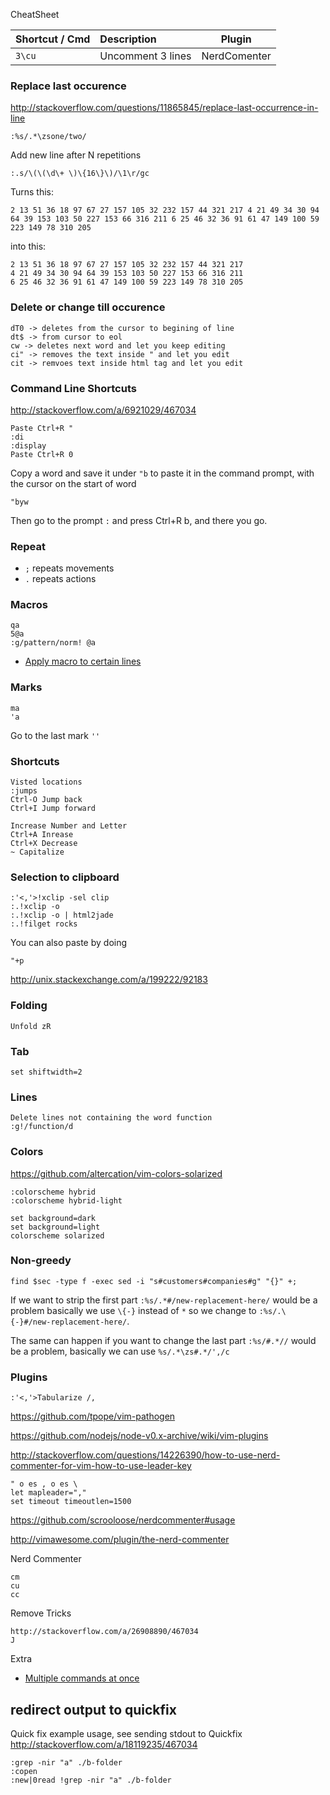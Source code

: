 
CheatSheet

| Shortcut / Cmd | Description | Plugin |
|:-- | :-- | --- | 
| `3\cu` | Uncomment 3 lines | NerdComenter


### Replace last occurence
http://stackoverflow.com/questions/11865845/replace-last-occurrence-in-line
```
:%s/.*\zsone/two/
```

Add new line after N repetitions

```
:.s/\(\(\d\+ \)\{16\}\)/\1\r/gc
```
Turns this:

```
2 13 51 36 18 97 67 27 157 105 32 232 157 44 321 217 4 21 49 34 30 94 64 39 153 103 50 227 153 66 316 211 6 25 46 32 36 91 61 47 149 100 59 223 149 78 310 205
```

into this:
```
2 13 51 36 18 97 67 27 157 105 32 232 157 44 321 217 
4 21 49 34 30 94 64 39 153 103 50 227 153 66 316 211 
6 25 46 32 36 91 61 47 149 100 59 223 149 78 310 205
```

### Delete or change till occurence

```
dT0 -> deletes from the cursor to begining of line
dt$ -> from cursor to eol
cw -> deletes next word and let you keep editing
ci" -> removes the text inside " and let you edit
cit -> remvoes text inside html tag and let you edit
```


### Command Line Shortcuts
http://stackoverflow.com/a/6921029/467034
```
Paste Ctrl+R "
:di
:display
Paste Ctrl+R 0
```

Copy a word and save it under `"b` to paste it in the command prompt, with the cursor on the start of word

```
"byw
```

Then go to the prompt `:` and press Ctrl+R b, and there you go.



### Repeat

- `;` repeats movements
- `.` repeats actions


### Macros
```
qa
5@a
:g/pattern/norm! @a
```
- [Apply macro to certain lines](http://stackoverflow.com/a/390194/467034)

### Marks
```
ma
'a
```
Go to the last mark `''`

### Shortcuts
```
Visted locations
:jumps
Ctrl-O Jump back
Ctrl+I Jump forward

Increase Number and Letter
Ctrl+A Inrease
Ctrl+X Decrease
~ Capitalize
```

### Selection to clipboard

```
:'<,'>!xclip -sel clip
:.!xclip -o
:.!xclip -o | html2jade
:.!filget rocks
```

You can also paste by doing
```
"+p
```

http://unix.stackexchange.com/a/199222/92183

### Folding
```
Unfold zR
```

### Tab
```
set shiftwidth=2
```

### Lines
```
Delete lines not containing the word function
:g!/function/d 
```

### Colors
https://github.com/altercation/vim-colors-solarized
```
:colorscheme hybrid
:colorscheme hybrid-light

set background=dark
set background=light
colorscheme solarized
```

### Non-greedy

``` 
find $sec -type f -exec sed -i "s#customers#companies#g" "{}" +;
```

If we want to strip the first part `:%s/.*#/new-replacement-here/` would be a problem basically we use `\{-}` instead of `*` so we change to `:%s/.\{-}#/new-replacement-here/`.

The same can happen if you want to change the last part `:%s/#.*//` would be a problem, basically we can use `%s/.*\zs#.*/',/c`

### Plugins
```
:'<,'>Tabularize /,
```

https://github.com/tpope/vim-pathogen

https://github.com/nodejs/node-v0.x-archive/wiki/vim-plugins

http://stackoverflow.com/questions/14226390/how-to-use-nerd-commenter-for-vim-how-to-use-leader-key
```
" o es , o es \
let mapleader=","
set timeout timeoutlen=1500
```

https://github.com/scrooloose/nerdcommenter#usage

http://vimawesome.com/plugin/the-nerd-commenter

Nerd Commenter
```
cm
cu
cc
```

Remove Tricks

```
http://stackoverflow.com/a/26908890/467034
J
```

Extra

- [Multiple commands at once](http://vim.wikia.com/wiki/Multiple_commands_at_once)


## redirect output to quickfix

 Quick fix example usage, see sending stdout to Quickfix http://stackoverflow.com/a/18119235/467034

```
:grep -nir "a" ./b-folder
:copen
:new|0read !grep -nir "a" ./b-folder
```



